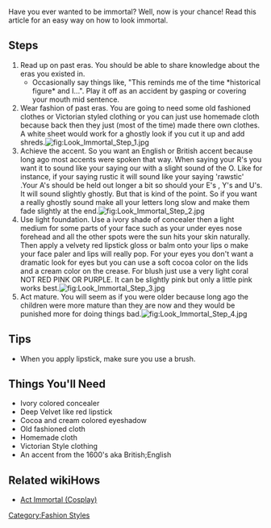 Have you ever wanted to be immortal? Well, now is your chance! Read this
article for an easy way on how to look immortal.

## Steps

1.  Read up on past eras. You should be able to share knowledge about
    the eras you existed in.
    -   Occasionally say things like, "This reminds me of the time
        \*historical figure\* and I...". Play it off as an accident by
        gasping or covering your mouth mid sentence.
2.  Wear fashion of past eras. You are going to need some old fashioned
    clothes or Victorian styled clothing or you can just use homemade
    cloth because back then they just (most of the time) made there own
    clothes. A white sheet would work for a ghostly look if you cut it
    up and add
    shreds.![](Look_Immortal_Step_1.jpg "fig:Look_Immortal_Step_1.jpg")
3.  Achieve the accent. So you want an English or British accent because
    long ago most accents were spoken that way. When saying your R's you
    want it to sound like your saying our with a slight sound of the O.
    Like for instance, if your saying rustic it will sound like your
    saying 'rawstic' .Your A's should be held out longer a bit so should
    your E's , Y's and U's. It will sound slightly ghostly. But that is
    kind of the point. So if you want a really ghostly sound make all
    your letters long slow and make them fade slightly at the
    end.![](Look_Immortal_Step_2.jpg "fig:Look_Immortal_Step_2.jpg")
4.  Use light foundation. Use a ivory shade of concealer then a light
    medium for some parts of your face such as your under eyes nose
    forehead and all the other spots were the sun hits your skin
    naturally. Then apply a velvety red lipstick gloss or balm onto your
    lips o make your face paler and lips will really pop. For your eyes
    you don't want a dramatic look for eyes but you can use a soft cocoa
    color on the lids and a cream color on the crease. For blush just
    use a very light coral NOT RED PINK OR PURPLE. It can be slightly
    pink but only a little pink works
    best.![](Look_Immortal_Step_3.jpg "fig:Look_Immortal_Step_3.jpg")
5.  Act mature. You will seem as if you were older because long ago the
    children were more mature than they are now and they would be
    punished more for doing things
    bad.![](Look_Immortal_Step_4.jpg "fig:Look_Immortal_Step_4.jpg")

## Tips

-   When you apply lipstick, make sure you use a brush.

## Things You'll Need

-   Ivory colored concealer
-   Deep Velvet like red lipstick
-   Cocoa and cream colored eyeshadow
-   Old fashioned cloth
-   Homemade cloth
-   Victorian Style clothing
-   An accent from the 1600's aka British;English

## Related wikiHows

-   [Act Immortal (Cosplay)](Act_Immortal_(Cosplay) "wikilink")

[Category:Fashion Styles](Category:Fashion_Styles "wikilink")